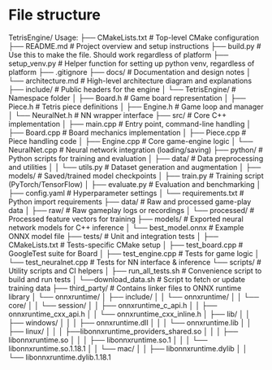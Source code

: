 # File structure

TetrisEngine/                 Usage:
├── CMakeLists.txt            # Top-level CMake configuration
├── README.md                 # Project overview and setup instructions
├── build.py                  # Use this to make the file. Should work regardless of platform
├── setup_venv.py             # Helper function for setting up python venv, regardless of platform
├── .gitignore
├── docs/                     # Documentation and design notes
│   └── architecture.md       # High-level architecture diagram and explanations
├── include/                  # Public headers for the engine
│   └── TetrisEngine/         # Namespace folder
│       ├── Board.h           # Game board representation
│       ├── Piece.h           # Tetris piece definitions
│       ├── Engine.h          # Game loop and manager
│       └── NeuralNet.h       # NN wrapper interface
├── src/                      # Core C++ implementation
│   ├── main.cpp              # Entry point, command-line handling
│   ├── Board.cpp             # Board mechanics implementation
│   ├── Piece.cpp             # Piece handling code
│   ├── Engine.cpp            # Core game-engine logic
│   └── NeuralNet.cpp         # Neural network integration (loading/saving)
├── python/                   # Python scripts for training and evaluation
│   ├── data/                 # Data preprocessing and utilities
│   │   └── utils.py          # Dataset generation and augmentation
│   ├── models/               # Saved/trained model checkpoints
│   ├── train.py              # Training script (PyTorch/TensorFlow)
│   ├── evaluate.py           # Evaluation and benchmarking
│   ├── config.yaml           # Hyperparameter settings
│   └── requirements.txt      # Python import requirements
├── data/                     # Raw and processed game-play data
│   ├── raw/                  # Raw gameplay logs or recordings
│   └── processed/            # Processed feature vectors for training
├── models/                   # Exported neural network models for C++ inference
│   └── best_model.onnx       # Example ONNX model file
├── tests/                    # Unit and integration tests
│   ├── CMakeLists.txt        # Tests-specific CMake setup
│   ├── test_board.cpp        # GoogleTest suite for Board
│   ├── test_engine.cpp       # Tests for game logic
│   └── test_neuralnet.cpp    # Tests for NN interface & inference
└── scripts/                  # Utility scripts and CI helpers
│   ├── run_all_tests.sh      # Convenience script to build and run tests
│   └──download_data.sh       # Script to fetch or update training data
├── third_party/              # Contains linker files to ONNX runtime library
│   └── onnxruntime/
│       ├── include/
│       │   └── onnxruntime/
│       │       └── core/
│       │           └── session/
│       │               ├── onnxruntime_c_api.h
│       │               ├── onnxruntime_cxx_api.h
│       │               └── onnxruntime_cxx_inline.h
│       ├── lib/
│       │   ├── windows/
│       │   │   ├── onnxruntime.dll
│       │   │   └── onnxruntime.lib
│       │   ├── linux/
│       │   │   ├──libonnxruntime_providers_shared.so
│       │   │   ├── libonnxruntime.so
│       │   │   ├── libonnxruntime.so.1
│       │   │   └── libonnxruntime.so.1.18.1
│       │   └── mac/
│       │       ├── libonnxruntime.dylib
│       │       └── libonnxruntime.dylib.1.18.1
